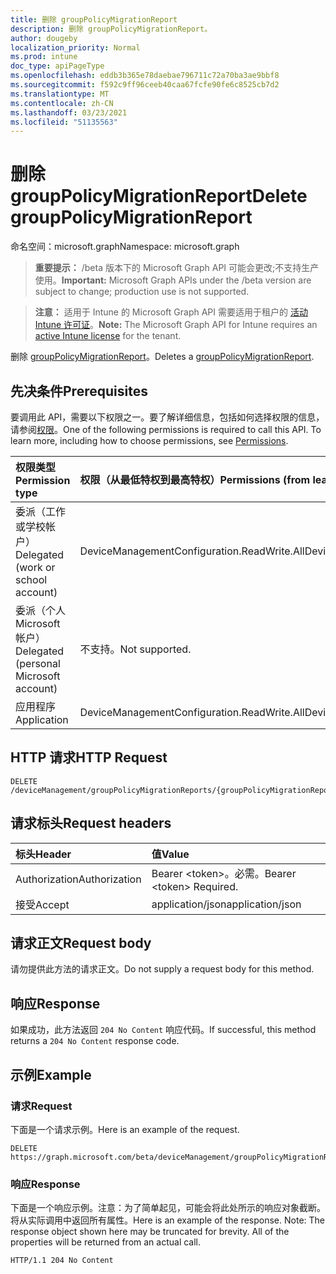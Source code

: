 ```yaml
---
title: 删除 groupPolicyMigrationReport
description: 删除 groupPolicyMigrationReport。
author: dougeby
localization_priority: Normal
ms.prod: intune
doc_type: apiPageType
ms.openlocfilehash: eddb3b365e78daebae796711c72a70ba3ae9bbf8
ms.sourcegitcommit: f592c9ff96ceeb40caa67fcfe90fe6c8525cb7d2
ms.translationtype: MT
ms.contentlocale: zh-CN
ms.lasthandoff: 03/23/2021
ms.locfileid: "51135563"
---
```

# <a name="delete-grouppolicymigrationreport"></a><span data-ttu-id="4f51b-103">删除 groupPolicyMigrationReport</span><span class="sxs-lookup"><span data-stu-id="4f51b-103">Delete groupPolicyMigrationReport</span></span>

<span data-ttu-id="4f51b-104">命名空间：microsoft.graph</span><span class="sxs-lookup"><span data-stu-id="4f51b-104">Namespace: microsoft.graph</span></span>

> <span data-ttu-id="4f51b-105">**重要提示：** /beta 版本下的 Microsoft Graph API 可能会更改;不支持生产使用。</span><span class="sxs-lookup"><span data-stu-id="4f51b-105">**Important:** Microsoft Graph APIs under the /beta version are subject to change; production use is not supported.</span></span>

> <span data-ttu-id="4f51b-106">**注意：** 适用于 Intune 的 Microsoft Graph API 需要适用于租户的 [活动 Intune 许可证](https://go.microsoft.com/fwlink/?linkid=839381)。</span><span class="sxs-lookup"><span data-stu-id="4f51b-106">**Note:** The Microsoft Graph API for Intune requires an [active Intune license](https://go.microsoft.com/fwlink/?linkid=839381) for the tenant.</span></span>

<span data-ttu-id="4f51b-107">删除 [groupPolicyMigrationReport](../resources/intune-gpanalyticsservice-grouppolicymigrationreport.md)。</span><span class="sxs-lookup"><span data-stu-id="4f51b-107">Deletes a [groupPolicyMigrationReport](../resources/intune-gpanalyticsservice-grouppolicymigrationreport.md).</span></span>

## <a name="prerequisites"></a><span data-ttu-id="4f51b-108">先决条件</span><span class="sxs-lookup"><span data-stu-id="4f51b-108">Prerequisites</span></span>
<span data-ttu-id="4f51b-p101">要调用此 API，需要以下权限之一。要了解详细信息，包括如何选择权限的信息，请参阅[权限](/graph/permissions-reference)。</span><span class="sxs-lookup"><span data-stu-id="4f51b-p101">One of the following permissions is required to call this API. To learn more, including how to choose permissions, see [Permissions](/graph/permissions-reference).</span></span>

|<span data-ttu-id="4f51b-111">权限类型</span><span class="sxs-lookup"><span data-stu-id="4f51b-111">Permission type</span></span>|<span data-ttu-id="4f51b-112">权限（从最低特权到最高特权）</span><span class="sxs-lookup"><span data-stu-id="4f51b-112">Permissions (from least to most privileged)</span></span>|
|:---|:---|
|<span data-ttu-id="4f51b-113">委派（工作或学校帐户）</span><span class="sxs-lookup"><span data-stu-id="4f51b-113">Delegated (work or school account)</span></span>|<span data-ttu-id="4f51b-114">DeviceManagementConfiguration.ReadWrite.All</span><span class="sxs-lookup"><span data-stu-id="4f51b-114">DeviceManagementConfiguration.ReadWrite.All</span></span>|
|<span data-ttu-id="4f51b-115">委派（个人 Microsoft 帐户）</span><span class="sxs-lookup"><span data-stu-id="4f51b-115">Delegated (personal Microsoft account)</span></span>|<span data-ttu-id="4f51b-116">不支持。</span><span class="sxs-lookup"><span data-stu-id="4f51b-116">Not supported.</span></span>|
|<span data-ttu-id="4f51b-117">应用程序</span><span class="sxs-lookup"><span data-stu-id="4f51b-117">Application</span></span>|<span data-ttu-id="4f51b-118">DeviceManagementConfiguration.ReadWrite.All</span><span class="sxs-lookup"><span data-stu-id="4f51b-118">DeviceManagementConfiguration.ReadWrite.All</span></span>|

## <a name="http-request"></a><span data-ttu-id="4f51b-119">HTTP 请求</span><span class="sxs-lookup"><span data-stu-id="4f51b-119">HTTP Request</span></span>
<!-- {
  "blockType": "ignored"
}
-->
``` http
DELETE /deviceManagement/groupPolicyMigrationReports/{groupPolicyMigrationReportId}
```

## <a name="request-headers"></a><span data-ttu-id="4f51b-120">请求标头</span><span class="sxs-lookup"><span data-stu-id="4f51b-120">Request headers</span></span>
|<span data-ttu-id="4f51b-121">标头</span><span class="sxs-lookup"><span data-stu-id="4f51b-121">Header</span></span>|<span data-ttu-id="4f51b-122">值</span><span class="sxs-lookup"><span data-stu-id="4f51b-122">Value</span></span>|
|:---|:---|
|<span data-ttu-id="4f51b-123">Authorization</span><span class="sxs-lookup"><span data-stu-id="4f51b-123">Authorization</span></span>|<span data-ttu-id="4f51b-124">Bearer &lt;token&gt;。必需。</span><span class="sxs-lookup"><span data-stu-id="4f51b-124">Bearer &lt;token&gt; Required.</span></span>|
|<span data-ttu-id="4f51b-125">接受</span><span class="sxs-lookup"><span data-stu-id="4f51b-125">Accept</span></span>|<span data-ttu-id="4f51b-126">application/json</span><span class="sxs-lookup"><span data-stu-id="4f51b-126">application/json</span></span>|

## <a name="request-body"></a><span data-ttu-id="4f51b-127">请求正文</span><span class="sxs-lookup"><span data-stu-id="4f51b-127">Request body</span></span>
<span data-ttu-id="4f51b-128">请勿提供此方法的请求正文。</span><span class="sxs-lookup"><span data-stu-id="4f51b-128">Do not supply a request body for this method.</span></span>

## <a name="response"></a><span data-ttu-id="4f51b-129">响应</span><span class="sxs-lookup"><span data-stu-id="4f51b-129">Response</span></span>
<span data-ttu-id="4f51b-130">如果成功，此方法返回 `204 No Content` 响应代码。</span><span class="sxs-lookup"><span data-stu-id="4f51b-130">If successful, this method returns a `204 No Content` response code.</span></span>

## <a name="example"></a><span data-ttu-id="4f51b-131">示例</span><span class="sxs-lookup"><span data-stu-id="4f51b-131">Example</span></span>

### <a name="request"></a><span data-ttu-id="4f51b-132">请求</span><span class="sxs-lookup"><span data-stu-id="4f51b-132">Request</span></span>
<span data-ttu-id="4f51b-133">下面是一个请求示例。</span><span class="sxs-lookup"><span data-stu-id="4f51b-133">Here is an example of the request.</span></span>
``` http
DELETE https://graph.microsoft.com/beta/deviceManagement/groupPolicyMigrationReports/{groupPolicyMigrationReportId}
```

### <a name="response"></a><span data-ttu-id="4f51b-134">响应</span><span class="sxs-lookup"><span data-stu-id="4f51b-134">Response</span></span>
<span data-ttu-id="4f51b-p102">下面是一个响应示例。注意：为了简单起见，可能会将此处所示的响应对象截断。将从实际调用中返回所有属性。</span><span class="sxs-lookup"><span data-stu-id="4f51b-p102">Here is an example of the response. Note: The response object shown here may be truncated for brevity. All of the properties will be returned from an actual call.</span></span>
``` http
HTTP/1.1 204 No Content
```




